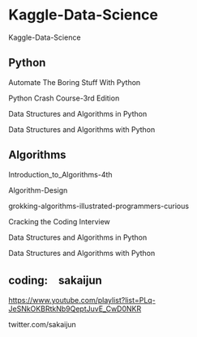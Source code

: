 # Kaggle-Data-Science
Kaggle-Data-Science

## Python

Automate The Boring Stuff With Python

Python Crash Course-3rd Edition

Data Structures and Algorithms in Python

Data Structures and Algorithms with Python

## Algorithms

Introduction_to_Algorithms-4th

Algorithm-Design

grokking-algorithms-illustrated-programmers-curious

Cracking the Coding Interview

Data Structures and Algorithms in Python

Data Structures and Algorithms with Python


## coding:　sakaijun

https://www.youtube.com/playlist?list=PLq-JeSNkOKBRtkNb9QeptJuvE_CwD0NKR

twitter.com/sakaijun

